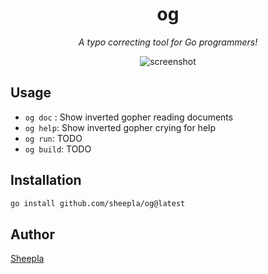 <div align="center">

# og

</div>

<div align="center">

*A typo correcting tool for Go programmers!*

</div>

<div align="center">

![screenshot](https://user-images.githubusercontent.com/62412884/195587720-baaa211e-60f2-48d3-a763-a9c5c3d106ac.png)

</div>

## Usage

- `og doc` : Show inverted gopher reading documents
- `og help`: Show inverted gopher crying for help
- `og run`: TODO
- `og build`: TODO

## Installation

```sh
go install github.com/sheepla/og@latest
```

## Author

[Sheepla](https://github.com/sheepla)




